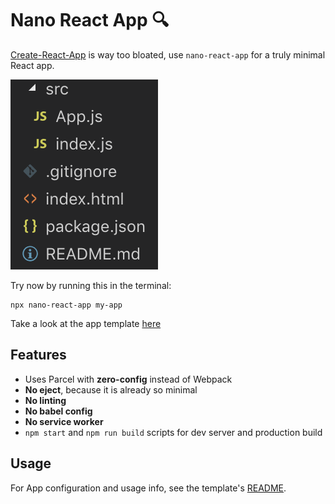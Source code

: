 # Nano React App 🔍

[Create-React-App](https://github.com/facebook/create-react-app) is way too bloated, use `nano-react-app` for a truly minimal React app.

![file structure](./static/files.png)

Try now by running this in the terminal:

```
npx nano-react-app my-app
```

Take a look at the app template [here](https://github.com/adrianmcli/nano-react-app-template)

## Features

- Uses Parcel with **zero-config** instead of Webpack
- **No eject**, because it is already so minimal
- **No linting**
- **No babel config**
- **No service worker**
- `npm start` and `npm run build` scripts for dev server and production build

## Usage

For App configuration and usage info, see the template's [README](https://github.com/adrianmcli/nano-react-app-template/blob/master/README.md).
